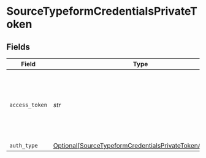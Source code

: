 # SourceTypeformCredentialsPrivateToken


## Fields

| Field                                                                                                                           | Type                                                                                                                            | Required                                                                                                                        | Description                                                                                                                     |
| ------------------------------------------------------------------------------------------------------------------------------- | ------------------------------------------------------------------------------------------------------------------------------- | ------------------------------------------------------------------------------------------------------------------------------- | ------------------------------------------------------------------------------------------------------------------------------- |
| `access_token`                                                                                                                  | *str*                                                                                                                           | :heavy_check_mark:                                                                                                              | Log into your Typeform account and then generate a personal Access Token.                                                       |
| `auth_type`                                                                                                                     | [Optional[SourceTypeformCredentialsPrivateTokenAuthType]](../../models/shared/sourcetypeformcredentialsprivatetokenauthtype.md) | :heavy_minus_sign:                                                                                                              | N/A                                                                                                                             |
